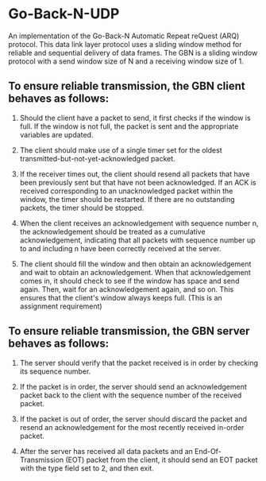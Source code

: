 # Go-Back-N-UDP
An implementation of the Go-Back-N Automatic Repeat reQuest (ARQ) protocol. This data link layer protocol
uses a sliding window method for reliable and sequential delivery of data frames. The GBN is a sliding
window protocol with a send window size of N and a receiving window size of 1.

## To ensure reliable transmission, the GBN client behaves as follows:

 1. Should the client have a packet to send, it first checks if the window is full. If the window is not full, the
    packet is sent and the appropriate variables are updated.

 2. The client should make use of a single timer set for the oldest transmitted-but-not-yet-acknowledged packet.

 3. If the receiver times out, the client should resend all packets that have been previously sent but that have
    not been acknowledged. If an ACK is received corresponding to an unacknowledged packet within the window, the
    timer should be restarted. If there are no outstanding packets, the timer should be stopped.

 4. When the client receives an acknowledgement with sequence number n, the acknowledgement should be treated as a
    cumulative acknowledgement, indicating that all packets with sequence number up to and including n have been
    correctly received at the server.

 5. The client should fill the window and then obtain an acknowledgement and wait to obtain an acknowledgement.
    When that acknowledgement comes in, it should check to see if the window has space and send again. Then, wait
    for an acknowledgement again, and so on. This ensures that the client's window always keeps full. (This is an
    assignment requirement)
   
## To ensure reliable transmission, the GBN server behaves as follows:

  1. The server should verify that the packet received is in order by checking its sequence number.

  2. If the packet is in order, the server should send an acknowledgement packet back to the client with the
  sequence number of the received packet.

  3. If the packet is out of order, the server should discard the packet and resend an acknowledgement for the most
  recently received in-order packet.

  4. After the server has received all data packets and an End-Of-Transmission (EOT) packet from the client, it
  should send an EOT packet with the type field set to 2, and then exit.
  
